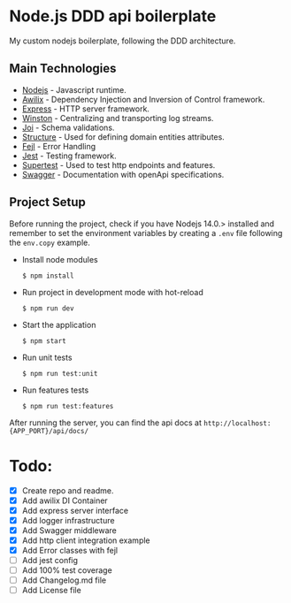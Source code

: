 # Node.js DDD api boilerplate

My custom nodejs boilerplate, following the DDD architecture.

## Main Technologies

- [Nodejs](http://nodejs.org) - Javascript runtime.
- [Awilix](https://www.npmjs.com/package/awilix) - Dependency Injection and Inversion of Control framework.
- [Express](https://www.npmjs.com/package/express) - HTTP server framework.
- [Winston](https://www.npmjs.com/package/winston) - Centralizing and transporting log streams.
- [Joi](https://www.npmjs.com/package/joi) - Schema validations.
- [Structure](https://www.npmjs.com/package/structure) - Used for defining domain entities attributes.
- [Fejl](https://www.npmjs.com/package/fejl) - Error Handling
- [Jest](https://www.npmjs.com/package/jest) - Testing framework.
- [Supertest](https://www.npmjs.com/package/supertest) - Used to test http endpoints and features.
- [Swagger](https://swagger.io/) - Documentation with openApi specifications.


## Project Setup
Before running the project, check if you have Nodejs 14.0.> installed and remember to set the environment variables by creating a `.env` file following the `env.copy` example.

- Install node modules
  ```shell
  $ npm install
  ```

- Run project in development mode with hot-reload
  ```shell
  $ npm run dev
  ```

- Start the application
  ```shell
  $ npm start
  ```

- Run unit tests
  ```shell
  $ npm run test:unit
  ```

- Run features tests
  ```shell
  $ npm run test:features
  ```

After running the server, you can find the api docs at `http://localhost:{APP_PORT}/api/docs/`


# Todo: 
- [x] Create repo and readme.
- [x] Add awilix DI Container
- [x] Add express server interface
- [x] Add logger infrastructure
- [x] Add Swagger middleware
- [x] Add http client integration example
- [x] Add Error classes with fejl
- [ ] Add jest config
- [ ] Add 100% test coverage
- [ ] Add Changelog.md file
- [ ] Add License file